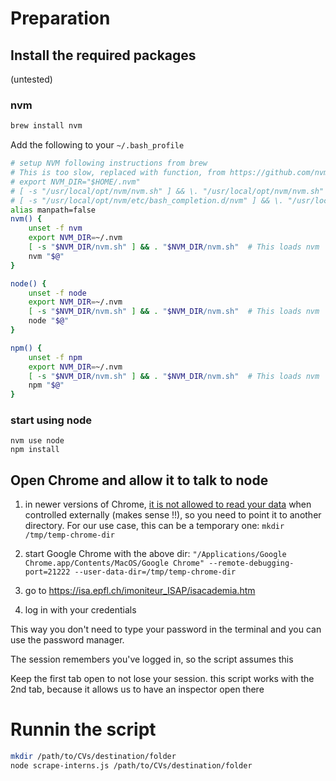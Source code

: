 # Preparation

## Install the required packages
(untested)

### nvm
```bash
brew install nvm
```

Add the following to your `~/.bash_profile`
```bash
# setup NVM following instructions from brew
# This is too slow, replaced with function, from https://github.com/nvm-sh/nvm/issues/1774
# export NVM_DIR="$HOME/.nvm"
# [ -s "/usr/local/opt/nvm/nvm.sh" ] && \. "/usr/local/opt/nvm/nvm.sh"  # This loads nvm
# [ -s "/usr/local/opt/nvm/etc/bash_completion.d/nvm" ] && \. "/usr/local/opt/nvm/etc/bash_completion.d/nvm"  # This loads nvm bash_completion
alias manpath=false
nvm() {
    unset -f nvm
    export NVM_DIR=~/.nvm
    [ -s "$NVM_DIR/nvm.sh" ] && . "$NVM_DIR/nvm.sh"  # This loads nvm
    nvm "$@"
}

node() {
    unset -f node
    export NVM_DIR=~/.nvm
    [ -s "$NVM_DIR/nvm.sh" ] && . "$NVM_DIR/nvm.sh"  # This loads nvm
    node "$@"
}

npm() {
    unset -f npm
    export NVM_DIR=~/.nvm
    [ -s "$NVM_DIR/nvm.sh" ] && . "$NVM_DIR/nvm.sh"  # This loads nvm
    npm "$@"
}
```

### start using node
```
nvm use node
npm install
```

## Open Chrome and allow it to talk to node

1. in newer versions of Chrome, [it is not allowed to read your data](https://developer.chrome.com/blog/remote-debugging-port) when controlled externally (makes sense !!), so you need to point it to another directory. For our use case, this can be a temporary one:
`mkdir /tmp/temp-chrome-dir`

2. start Google Chrome with the above dir:
`"/Applications/Google Chrome.app/Contents/MacOS/Google Chrome" --remote-debugging-port=21222 --user-data-dir=/tmp/temp-chrome-dir`

3. go to https://isa.epfl.ch/imoniteur_ISAP/isacademia.htm
4. log in with your credentials

This way you don't need to type your password in the terminal
and you can use the password manager.

The session remembers you've logged in, so the script assumes this

Keep the first tab open to not lose your session. this script works with the 2nd tab, because it allows us to have an inspector open there

# Runnin the script
```bash
mkdir /path/to/CVs/destination/folder
node scrape-interns.js /path/to/CVs/destination/folder
```
